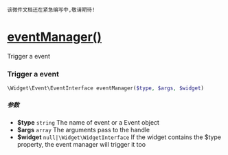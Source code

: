     该微件文档还在紧急编写中,敬请期待!
[eventManager()](http://twinh.github.com/widget/api/eventManager)
=================================================================

Trigger a event

### Trigger a event
```php
\Widget\Event\EventInterface eventManager($type, $args, $widget)
```

##### 参数
* **$type** `string` The name of event or a Event object
* **$args** `array` The arguments pass to the handle
* **$widget** `null|\Widget\WidgetInterface` If the widget contains the
                                    $type property, the event manager
                                    will trigger it too

